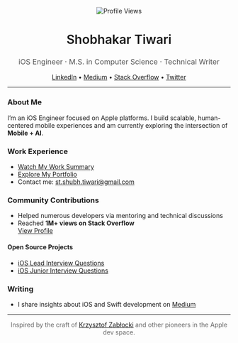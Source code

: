 <!-- GitHub Profile README for Shobhakar Tiwari -->

<p align="center">
  <img src="https://komarev.com/ghpvc/?username=shobhakartiwari&color=brightgreen" alt="Profile Views" />
</p>

<h1 align="center" style="font-weight: 600;">Shobhakar Tiwari</h1>
<h3 align="center" style="font-weight: 400; color: #555;">iOS Engineer · M.S. in Computer Science · Technical Writer</h3>

<p align="center">
  <a href="https://www.linkedin.com/in/shobhakar-tiwari/">LinkedIn</a> • 
  <a href="https://medium.com/@shobhakartiwari">Medium</a> • 
  <a href="https://stackoverflow.com/users/3400991/shobhakar-tiwari">Stack Overflow</a> • 
  <a href="https://twitter.com/ShobhakarTiwari">Twitter</a>
</p>

---

### About Me

I’m an iOS Engineer focused on Apple platforms. I build scalable, human-centered mobile experiences and am currently exploring the intersection of **Mobile + AI**.

### Work Experience

- [Watch My Work Summary](https://youtu.be/byYefobU1b8?si=8R9Ful9AQgXgN_0r)
- [Explore My Portfolio](https://linktr.ee/ShobhakarTiwari)
- Contact me: [st.shubh.tiwari@gmail.com](mailto:st.shubh.tiwari@gmail.com)

### Community Contributions

- Helped numerous developers via mentoring and technical discussions
- Reached **1M+ views on Stack Overflow**  
  [View Profile](https://stackoverflow.com/users/3400991/shobhakar-tiwari?tab=profile)

#### Open Source Projects

- [iOS Lead Interview Questions](https://github.com/shobhakartiwari/iOS_Lead_Interview.git)  
- [iOS Junior Interview Questions](https://github.com/shobhakartiwari/iOS_Junior_Level_Interview_Questions.git)

### Writing

- I share insights about iOS and Swift development on [Medium](https://medium.com/@shobhakartiwari)

---

<div align="center">
  <p style="font-size: 14px; color: #666;">
    Inspired by the craft of <a href="https://www.merowing.info/">Krzysztof Zabłocki</a> and other pioneers in the Apple dev space.
  </p>
</div>
